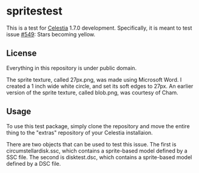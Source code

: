 # spritestest
This is a test for [Celestia](https://github.com/CelestiaProject/Celestia) 1.7.0 development. Specifically, it is meant to test issue [#549](https://github.com/CelestiaProject/Celestia/issues/549): Stars becoming yellow.

## License
Everything in this repository is under public domain. 

The sprite texture, called 27px.png, was made using Microsoft Word. I created a 1 inch wide white circle, and set its soft edges to 27px. An earlier version of the sprite texture, called blob.png, was courtesy of Cham.

## Usage
To use this test package, simply clone the repository and move the entire thing to the "extras" repository of your Celestia installaion.

There are two objects that can be used to test this issue. The first is circumstellardisk.ssc, which contains a sprite-based model defined by a SSC file. The second is disktest.dsc, which contains a sprite-based model defined by a DSC file.